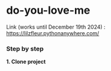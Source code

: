 # do-you-love-me

Link (works until December 19th 2024) : https://lilzfleur.pythonanywhere.com/

### Step by step 
__1. Clone project__

